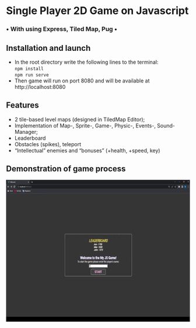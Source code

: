 <h1> Single Player 2D Game on Javascript</h1>
<h3>• With using Express, Tiled Map, Pug •</h3>

<h2>Installation and launch</h2>
<ul>
    <li>In the root directory write the following lines to the terminal: <br>
        <code>npm install </code></br>
        <code>npm run serve</code> </br>
    </li>
    <li> Then game will run on port 8080 and will be available at http://localhost:8080</li>
</ul>

<h2>Features</h2>
<ul>
    <li>2  tile-based level maps (designed in TiledMap Editor);</li>
    <li>Implementation of Map-, Sprite-, Game-, Physic-, Events-, Sound- Manager;</li>
    <li>Leaderboard</li>
    <li>Obstacles (spikes), teleport</li>
    <li>“Intellectual” enemies and “bonuses” (+health, +speed, key)</li>
</ul>

<h2>Demonstration of game process</h2>
<img src="https://github.com/ranatasha/GameJS/blob/master/demonstration.gif" width="690" height="388" />

